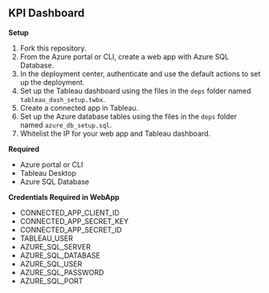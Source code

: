 ## KPI Dashboard

**Setup**

1. Fork this repository.
2. From the Azure portal or CLI, create a web app with Azure SQL Database.
3. In the deployment center, authenticate and use the default actions to set up the deployment.
4. Set up the Tableau dashboard using the files in the `deps` folder named `tableau_dash_setup.twbx`.
5. Create a connected app in Tableau.
6. Set up the Azure database tables using the files in the `deps` folder named `azure_db_setup.sql`.
7. Whitelist the IP for your web app and Tableau dashboard.

**Required**

* Azure portal or CLI
* Tableau Desktop
* Azure SQL Database

**Credentials Required in WebApp**

* CONNECTED_APP_CLIENT_ID
* CONNECTED_APP_SECRET_KEY
* CONNECTED_APP_SECRET_ID
* TABLEAU_USER
* AZURE_SQL_SERVER
* AZURE_SQL_DATABASE
* AZURE_SQL_USER
* AZURE_SQL_PASSWORD
* AZURE_SQL_PORT
